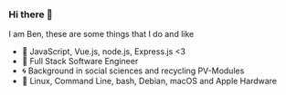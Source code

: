 ### Hi there 👋
I am Ben, these are some things that I do and like


<!--
**3vincent/3vincent** is a ✨ _special_ ✨ repository because its `README.md` (this file) appears on your GitHub profile.

Here are some ideas to get you started:

- 👯 I’m looking to collaborate on ...
- 🤔 I’m looking for help with ...
- 💬 Ask me about ...
- 📫 How to reach me: ...
- 😄 Pronouns: ...
- ⚡ Fun fact: ...

![alt text](https://www.codewars.com/users/3vincent/badges/micro "Codewars")

-->

- 🌱 JavaScript, Vue.js, node.js, Express.js <3 
- 🌳 Full Stack Software Engineer
- 🌀 Background in social sciences and recycling PV-Modules
- 🌈 Linux, Command Line, bash, Debian, macOS and Apple Hardware


